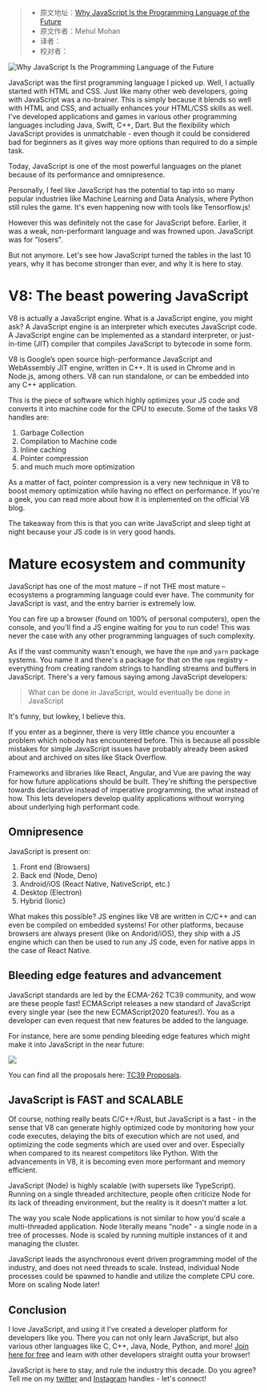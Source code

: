 > -   原文地址：[Why JavaScript Is the Programming Language of the Future](https://www.freecodecamp.org/news/future-of-javascript/)
> -   原文作者：Mehul Mohan
> -   译者：
> -   校对者：

![Why JavaScript Is the Programming Language of the Future](https://www.freecodecamp.org/news/content/images/size/w2000/2020/04/jsposter.jpg)

JavaScript was the first programming language I picked up. Well, I actually started with HTML and CSS. Just like many other web developers, going with JavaScript was a no-brainer. This is simply because it blends so well with HTML and CSS, and actually enhances your HTML/CSS skills as well. I've developed applications and games in various other programming languages including Java, Swift, C++, Dart. But the flexibility which JavaScript provides is unmatchable - even though it could be considered bad for beginners as it gives way more options than required to do a simple task.

Today, JavaScript is one of the most powerful languages on the planet because of its performance and omnipresence.

Personally, I feel like JavaScript has the potential to tap into so many popular industries like Machine Learning and Data Analysis, where Python still rules the game. It's even happening now with tools like Tensorflow.js!

However this was definitely not the case for JavaScript before. Earlier, it was a weak, non-performant language and was frowned upon. JavaScript was for "losers".

But not anymore. Let's see how JavaScript turned the tables in the last 10 years, why it has become stronger than ever, and why it is here to stay.

# V8: The beast powering JavaScript

V8 is actually a JavaScript engine. What is a JavaScript engine, you might ask? A JavaScript engine is an interpreter which executes JavaScript code. A JavaScript engine can be implemented as a standard interpreter, or just-in-time (JIT) compiler that compiles JavaScript to bytecode in some form.

V8 is Google’s open source high-performance JavaScript and WebAssembly JIT engine, written in C++. It is used in Chrome and in Node.js, among others. V8 can run standalone, or can be embedded into any C++ application.

This is the piece of software which highly optimizes your JS code and converts it into machine code for the CPU to execute. Some of the tasks V8 handles are:

1.  Garbage Collection
2.  Compilation to Machine code
3.  Inline caching
4.  Pointer compression
5.  and much much more optimization

As a matter of fact, pointer compression is a very new technique in V8 to boost memory optimization while having no effect on performance. If you're a geek, you can read more about how it is implemented on the official V8 blog.

The takeaway from this is that you can write JavaScript and sleep tight at night because your JS code is in very good hands.

# Mature ecosystem and community

JavaScript has one of the most mature – if not THE most mature – ecosystems a programming language could ever have. The community for JavaScript is vast, and the entry barrier is extremely low.

You can fire up a browser (found on 100% of personal computers), open the console, and you'll find a JS engine waiting for you to run code! This was never the case with any other programming languages of such complexity.

As if the vast community wasn't enough, we have the `npm` and `yarn` package systems. You name it and there's a package for that on the `npm` registry – everything from creating random strings to handling streams and buffers in JavaScript. There's a very famous saying among JavaScript developers:

> What can be done in JavaScript, would eventually be done in JavaScript

It's funny, but lowkey, I believe this.

If you enter as a beginner, there is very little chance you encounter a problem which nobody has encountered before. This is because all possible mistakes for simple JavaScript issues have probably already been asked about and archived on sites like Stack Overflow.

Frameworks and libraries like React, Angular, and Vue are paving the way for how future applications should be built. They're shifting the perspective towards declarative instead of imperative programming, the what instead of how. This lets developers develop quality applications without worrying about underlying high performant code.

## Omnipresence

JavaScript is present on:

1.  Front end (Browsers)
2.  Back end (Node, Deno)
3.  Android/iOS (React Native, NativeScript, etc.)
4.  Desktop (Electron)
5.  Hybrid (Ionic)

What makes this possible? JS engines like V8 are written in C/C++ and can even be compiled on embedded systems! For other platforms, because browsers are always present (like on Andorid/iOS), they ship with a JS engine which can then be used to run any JS code, even for native apps in the case of React Native.

## Bleeding edge features and advancement

JavaScript standards are led by the ECMA-262 TC39 community, and wow are these people fast! ECMAScript releases a new standard of JavaScript every single year (see the new ECMAScript2020 features!). You as a developer can even request that new features be added to the language.

For instance, here are some pending bleeding edge features which might make it into JavaScript in the near future:

![](https://www.freecodecamp.org/news/content/images/2020/04/Screenshot-2020-04-04-at-10.03.59-PM.png)

You can find all the proposals here: [TC39 Proposals][1].

## JavaScript is FAST and SCALABLE

Of course, nothing really beats C/C++/Rust, but JavaScript is a fast - in the sense that V8 can generate highly optimized code by monitoring how your code executes, delaying the bits of execution which are not used, and optimizing the code segments which are used over and over. Especially when compared to its nearest competitors like Python. With the advancements in V8, it is becoming even more performant and memory efficient.

JavaScript (Node) is highly scalable (with supersets like TypeScript). Running on a single threaded architecture, people often criticize Node for its lack of threading environment, but the reality is it doesn't matter a lot.

The way you scale Node applications is not similar to how you'd scale a multi-threaded application. Node literally means "node" - a single node in a tree of processes. Node is scaled by running multiple instances of it and managing the cluster.

JavaScript leads the asynchronous event driven programming model of the industry, and does not need threads to scale. Instead, individual Node processes could be spawned to handle and utilize the complete CPU core. More on scaling Node later!

## Conclusion

I love JavaScript, and using it I've created a developer platform for developers like you. There you can not only learn JavaScript, but also various other languages like C, C++, Java, Node, Python, and more! [Join here for free][2] and learn with other developers straight outta your browser!

JavaScript is here to stay, and rule the industry this decade. Do you agree? Tell me on my [twitter][3] and [Instagram][4] handles - let's connect!

[1]: https://github.com/tc39/proposals
[2]: https://codedamn.com/
[3]: https://twitter.com/mehulmpt
[4]: https://instagram.com/mehulmpt
